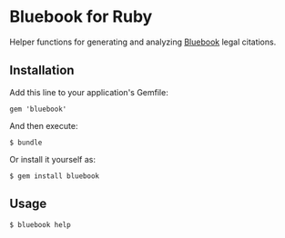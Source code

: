 # Bluebook for Ruby

Helper functions for generating and analyzing
[Bluebook](http://www.legalbluebook.com) legal citations.

## Installation

Add this line to your application's Gemfile:

    gem 'bluebook'

And then execute:

    $ bundle

Or install it yourself as:

    $ gem install bluebook

## Usage

    $ bluebook help
